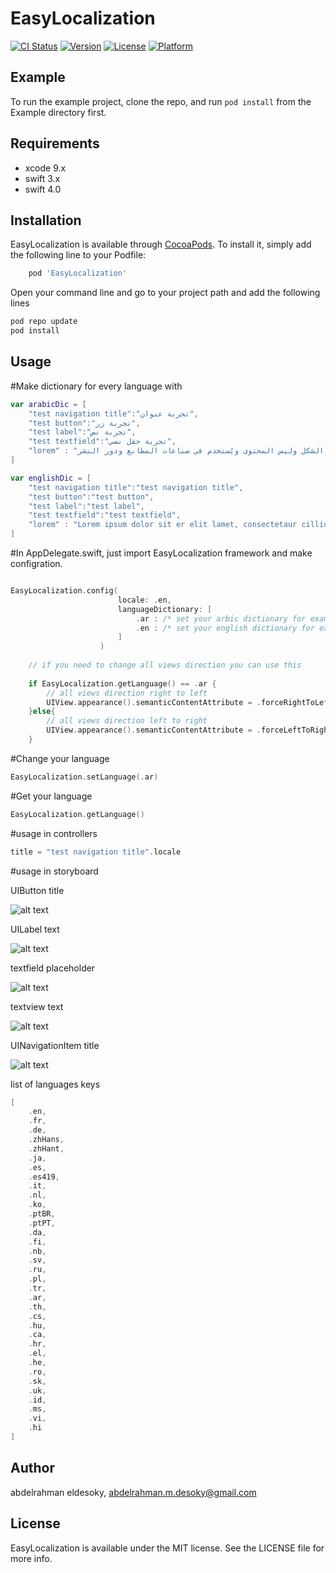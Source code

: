# EasyLocalization

[![CI Status](http://img.shields.io/travis/a.desoky@intcore.net/EasyLocalization.svg?style=flat)](https://travis-ci.org/a.desoky@intcore.net/EasyLocalization)
[![Version](https://img.shields.io/cocoapods/v/EasyLocalization.svg?style=flat)](http://cocoapods.org/pods/EasyLocalization)
[![License](https://img.shields.io/cocoapods/l/EasyLocalization.svg?style=flat)](http://cocoapods.org/pods/EasyLocalization)
[![Platform](https://img.shields.io/cocoapods/p/EasyLocalization.svg?style=flat)](http://cocoapods.org/pods/EasyLocalization)

## Example

To run the example project, clone the repo, and run `pod install` from the Example directory first.

## Requirements
* xcode 9.x
* swift 3.x
* swift 4.0

## Installation

EasyLocalization is available through [CocoaPods](http://cocoapods.org). To install
it, simply add the following line to your Podfile:

```ruby
    pod 'EasyLocalization'
```
Open your command line and go to your project path and add the following lines
```ruby
pod repo update
pod install
```
## Usage

#Make dictionary for every language with

```swift
var arabicDic = [
    "test navigation title":"تجربة عنوان",
    "test button":"تجربة زر",
    "test label":"تجربة نص",
    "test textfield":"تجربة حقل نصي",
    "lorem" : "لوريم إيبسوم هو ببساطة نص شكلي بمعنى أن الغاية هي الشكل وليس المحتوى ويُستخدم في صناعات المطابع ودور النشر"
]

var englishDic = [
    "test navigation title":"test navigation title",
    "test button":"test button",
    "test label":"test label",
    "test textfield":"test textfield",
    "lorem" : "Lorem ipsum dolor sit er elit lamet, consectetaur cillium adipisicing pecu, sed do eiusmod tempor incididunt ut labore et dolore magna aliqua."
]
```
#In AppDelegate.swift, just import EasyLocalization framework and make configration.

```swift

EasyLocalization.config(
                        locale: .en,
                        languageDictionary: [
                            .ar : /* set your arbic dictionary for example "arabicDic" */,
                            .en : /* set your english dictionary for example "englishDic" */,
                        ]
                    )
                    
    // if you need to change all views direction you can use this
    
    if EasyLocalization.getLanguage() == .ar {
        // all views direction right to left
        UIView.appearance().semanticContentAttribute = .forceRightToLeft
    }else{
        // all views direction left to right
        UIView.appearance().semanticContentAttribute = .forceLeftToRight
    }

```

#Change your language

```swift
EasyLocalization.setLanguage(.ar)
```

#Get your language

```swift
EasyLocalization.getLanguage()
```
#usage in controllers

```swift
title = "test navigation title".locale
```

#usage in storyboard

UIButton title

![alt text](https://raw.githubusercontent.com/eldesoky/EasyLocalization/master/images/button.png)

UILabel text

![alt text](https://raw.githubusercontent.com/eldesoky/EasyLocalization/master/images/label.png)

textfield placeholder

![alt text](https://raw.githubusercontent.com/eldesoky/EasyLocalization/master/images/textfield.png)

textview text

![alt text](https://raw.githubusercontent.com/eldesoky/EasyLocalization/master/images/textview.png)

UINavigationItem title

![alt text](https://raw.githubusercontent.com/eldesoky/EasyLocalization/master/images/navigationItem.png)


list of languages keys
```swift
[
    .en,
    .fr,
    .de,
    .zhHans,
    .zhHant,
    .ja,
    .es,
    .es419,
    .it,
    .nl,
    .ko,
    .ptBR,
    .ptPT,
    .da,
    .fi,
    .nb,
    .sv,
    .ru,
    .pl,
    .tr,
    .ar,
    .th,
    .cs,
    .hu,
    .ca,
    .hr,
    .el,
    .he,
    .ro,
    .sk,
    .uk,
    .id,
    .ms,
    .vi,
    .hi
]
```
## Author

abdelrahman eldesoky, abdelrahman.m.desoky@gmail.com

## License

EasyLocalization is available under the MIT license. See the LICENSE file for more info.
